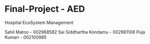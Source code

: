 # Final-Project - AED

Hospital EcoSystem Management

Sahil Matoo - 002968582
Sai Siddhartha Kondamu - 002961108
Puja Kumari - 002100985






